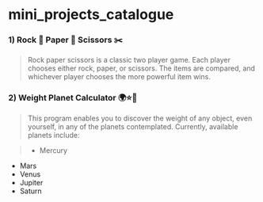 # mini_projects_catalogue

### 1) Rock 🗿 Paper 🧻 Scissors ✂️
> Rock paper scissors is a classic two player game. Each player chooses either rock, paper, or scissors. The items are compared, and whichever player chooses the more powerful item wins.

### 2) Weight Planet Calculator 🌍⭐🌙
> This program enables you to discover the weight of any object, even yourself, in any of the planets contemplated. Currently, available planets include:

>- Mercury
- Mars
- Venus
- Jupiter
- Saturn
